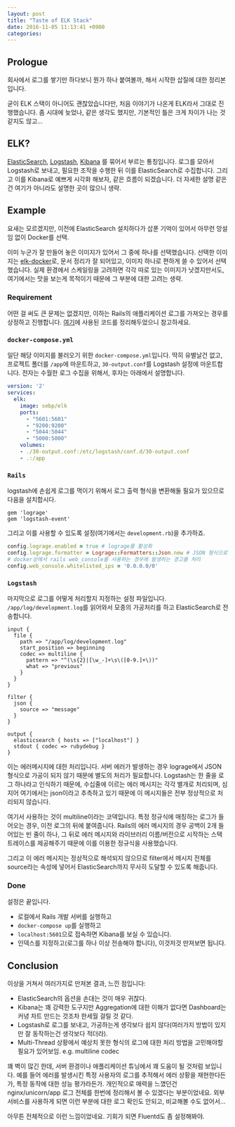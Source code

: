 ```yaml
---
layout: post
title: "Taste of ELK Stack"
date: 2016-11-05 11:13:41 +0900
categories:
---
```


## Prologue

회사에서 로그를 쌓기만 하다보니 뭔가 하나 붙여볼까, 해서 시작한 삽질에 대한
정리본입니다.

굳이 ELK 스택이 아니어도 괜찮았습니다만, 처음 이야기가 나온게 ELK라서 그대로
진행했습니다. 좀 시대에 늦었나, 같은 생각도 했지만, 기본적인 틀은 크게 차이가
나는 것 같지도 않고...

## ELK?

[ElasticSearch](https://www.elastic.co/products/elasticsearch),
[Logstash](https://www.elastic.co/products/logstash),
[Kibana](https://www.elastic.co/products/kibana) 를 묶어서 부르는 통칭입니다.
로그를 모아서 Logstash로 보내고, 필요한 조작을 수행한 뒤 이를 ElasticSearch로
수집합니다. 그리고 이를 Kibana로 예쁘게 시각화 해보자, 같은 흐름이 되겠습니다.
더 자세한 설명 같은 건 여기가 아니라도 설명한 곳이 많으니 생략.

## Example

요새는 모르겠지만, 이전에 ElasticSearch 설치하다가 삽푼 기억이 있어서 아무런
망설임 없이 Docker를 선택.

이미 누군가 잘 만들어 놓은 이미지가 있어서 그 중에 하나를 선택했습니다.
선택한 이미지는 [elk-docker](https://elk-docker.readthedocs.io)로, 문서 정리가
잘 되어있고, 이미지 하나로 편하게 쓸 수 있어서 선택했습니다.
실제 환경에서 스케일링을 고려하면 각각 따로 있는 이미지가 낫겠지만서도,
여기에서는 맛을 보는게 목적이기 때문에 그 부분에 대한 고려는 생략.

### Requirement

어떤 걸 써도 큰 문제는 없겠지만, 이하는 Rails의 애플리케이션 로그를 가져오는
경우를 상정하고 진행합니다. [여기](https://github.com/riseshia/elk_example)에
사용된 코드를 정리해두었으니 참고하세요.

### `docker-compose.yml`

일단 해당 이미지를 불러오기 위한 `docker-compose.yml`입니다. 딱히 유별날건 없고,
프로젝트 폴더를 `/app`에 마운트하고, `30-output.conf`를 Logstash 설정에
마운트합니다. 전자는 수월한 로그 수집을 위해서, 후자는 아래에서 설명합니다.

```yml
version: '2'
services:
  elk:
    image: sebp/elk
    ports:
      - "5601:5601"
      - "9200:9200"
      - "5044:5044"
      - "5000:5000"
    volumes:
    - ./30-output.conf:/etc/logstash/conf.d/30-output.conf
    - .:/app
```

### `Rails`

logstash에 손쉽게 로그를 먹이기 위해서 로그 출력 형식을 변환해둘 필요가
있으므로 다음을 설치합시다.

```
gem 'lograge'
gem 'logstash-event'
```

그리고 이를 사용할 수 있도록 설정(여기에서는 `development.rb`)을 추가하죠.

```ruby
config.lograge.enabled = true # lograge를 활성화
config.lograge.formatter = Lograge::Formatters::Json.new # JSON 형식으로 로그를 출력
# docker상에서 rails web_console를 사용하는 경우에 발생하는 경고를 처리
config.web_console.whitelisted_ips = '0.0.0.0/0'
```

### `Logstash`

마지막으로 로그를 어떻게 처리할지 지정하는 설정 파일입니다.
`/app/log/development.log`를 읽어와서 모종의 가공처리를 하고 ElasticSearch로
전송합니다.

```
input {
  file {
    path => "/app/log/development.log"
    start_position => beginning
    codec => multiline {
      pattern => "^(\s{2}|[\w_-]+\s\([0-9.]+\))"
      what => "previous"
    }
  }
}

filter {
  json {
    source => "message"
  }
}
 
output {
  elasticsearch { hosts => ["localhost"] }
  stdout { codec => rubydebug }
}
```

이는 에러메시지에 대한 처리입니다.
서버 에러가 발생하는 경우 lograge에서 JSON 형식으로 가공이 되지 않기 때문에
별도의 처리가 필요합니다. Logstash는 한 줄을 로그 하나라고 인식하기 때문에,
수십줄에 이르는 에러 메시지는 각각 별개로 처리되며, 심지어 여기에서는 json이라고
추측하고 있기 때문에 이 메시지들은 전부 정상적으로 처리되지 않습니다.

여기서 사용하는 것이 multiline이라는 코덱입니다. 특정 정규식에 매칭하는 로그가
들어오는 경우, 이전 로그의 뒤에 붙여줍니다. Rails의 에러 메시지의 경우 공백이
2개 들어있는 빈 줄이 하나, 그 뒤로 에러 메시지와 라이브러리 이름/버전으로
시작하는 스택 트레이스를 제공해주기 때문에 이를 이용한 정규식을 사용했습니다.

그리고 이 에러 메시지는 정상적으로 해석되지 않으므로 filter에서 메시지 전체를
source라는 속성에 넣어서 ElasticSearch까지 무사히 도달할 수 있도록 해줍니다.

### Done

설정은 끝입니다.

- 로컬에서 Rails 개발 서버를 실행하고
- `docker-compose up`를 실행하고
- `localhost:5601`으로 접속하면 Kibana를 보실 수 있습니다.
- 인덱스를 지정하고(로그를 하나 이상 전송해야 합니다), 이것저것 만져보면 됩니다.

## Conclusion

이상을 거쳐서 여러가지로 만져본 결과, 느낀 점입니다:

- ElasticSearch의 옵션을 손대는 것이 매우 귀찮다.
- Kibana는 꽤 강력한 도구지만 Aggregation에 대한 이해가 없다면 Dashboard는 커녕 차트 만드는 것조차 한세월 걸릴 것 같다.
- Logstash로 로그를 보내고, 가공하는게 생각보다 쉽지 않다(여러가지 방법이 있지만 잘 동작하는건 생각보다 적더라).
- Multi-Thread 상황에서 예상치 못한 형식의 로그에 대한 처리 방법을 고민해야할 필요가 있어보임. e.g. multiline codec

꽤 벽이 많긴 한데, 서버 환경이나 애플리케이션 튜닝에서 꽤 도움이 될 것처럼
보입니다. 예를 들어 에러를 발생시킨 특정 사용자의 로그를 추적해서 에러 상황을
재현한다든가, 특정 동작에 대한 성능 평가라든가.
개인적으로 매력을 느꼈던건 nginx/unicorn/app 로그 전체를 한번에 정리해서 볼 수
있겠다는 부분이었네요. 외부 서비스를 사용하게 되면 이런 부분에 대한 로그 확인도
안되고, 비교해볼 수도 없어서...

아무튼 전체적으로 이런 느낌이었네요. 기회가 되면 Fluentd도 좀 설정해봐야.

